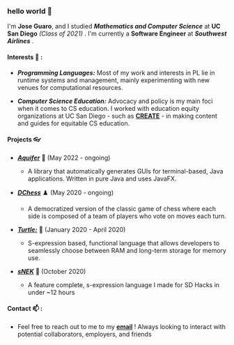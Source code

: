 ### hello world 👋

I'm **Jose Guaro**, and I studied **_Mathematics and Computer Science_** at **UC San Diego** _(Class of 2021)_ . I'm currently a **Software Engineer** at **_Southwest Airlines_** .

#### Interests :satellite: :  
* **_Programming Languages:_** Most of my work and interests in PL lie in runtime systems and management, mainly experimenting with new venues for computational resources. 

* **_Computer Science Education:_** Advocacy and policy is my main foci when it comes to CS education. I worked with education equity organizations at UC San Diego - such as [**CREATE**](https://create.ucsd.edu/) - in making content and guides for equitable CS education. 

#### Projects :eyeglasses: 
- [**_Aquifer_**](https://github.com/TypeMonkey/Aquifer) :ocean: (May 2022 - ongoing)
    - A library that automatically generates GUIs for terminal-based, Java applications. Written in pure Java and uses JavaFX.

- [**_DChess_**](https://github.com/TypeMonkey/DChess) :chess_pawn: (May 2020 - ongoing)
    - A democratized version of the classic game of chess where each side is composed of a team of players who vote on moves each turn.
    
- [**_Turtle:_**](https://github.com/TypeMonkey/Turtle) :turtle: (January 2020 - April 2020)
    - S-expression based, functional language that allows developers to seamlessly choose between RAM and long-term storage for memory use.
    
- [**_sNEK_**](https://github.com/TypeMonkey/sNEK) :snake: (October 2020) 
    - A feature complete, s-expression language I made for SD Hacks in under ~12 hours

#### Contact  📫 :
- Feel free to reach out to me to my [**email**](mailto:anothertypemonkey@gmail.com) ! Always looking to interact with potential collaborators, employers, and friends
